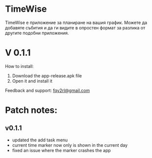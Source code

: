 # TimeWise

TimeWise е приложение за планиране на вашия график. Можете да добавяте събития и да ги видите в опростен формат за разлика от другите подобни приложения.


# V 0.1.1

How to install:
1. Download the app-release.apk file
2. Open it and install it


Feedback and support: fqy2rl@gmail.com

# Patch notes:
## v0.1.1
+ updated the add task menu
+ current time marker now only is shown in the current day
+ fixed an issue where the marker crashes the app
